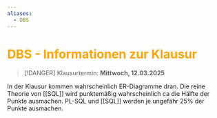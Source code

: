 ```yaml
---
aliases:
  - DBS
---
```

# <font color = "orange">DBS - Informationen zur Klausur</font>
>[!DANGER] Klausurtermin: **Mittwoch, 12.03.2025**

In der Klausur kommen wahrscheinlich ER-Diagramme dran. Die reine Theorie von [[SQL]] wird punktemäßig wahrscheinlich ca die Hälfte der Punkte ausmachen. PL-SQL und [[SQL]] werden je ungefähr 25% der Punkte ausmachen.